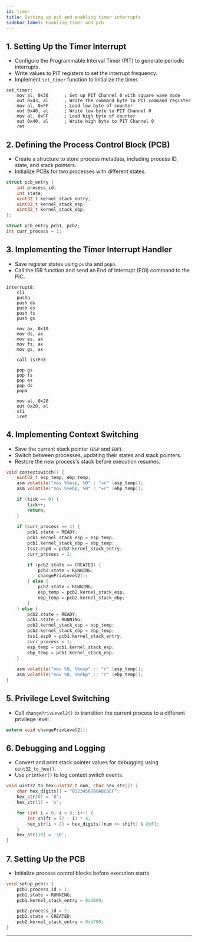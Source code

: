 ```yaml
---
id: timer
title: Setting up pcb and enabling timer interrupts
sidebar_label: Enabling timer and pcb
---
```


## 1. Setting Up the Timer Interrupt
- Configure the Programmable Interval Timer (PIT) to generate periodic interrupts.
- Write values to PIT registers to set the interrupt frequency.
- Implement `set_timer` function to initialize the timer.

```assembly
set_timer:
    mov al, 0x36      ; Set up PIT Channel 0 with square wave mode
    out 0x43, al      ; Write the command byte to PIT command register
    mov al, 0xFF      ; Load low byte of counter
    out 0x40, al      ; Write low byte to PIT Channel 0
    mov al, 0xFF      ; Load high byte of counter
    out 0x40, al      ; Write high byte to PIT Channel 0
    ret
```

## 2. Defining the Process Control Block (PCB)
- Create a structure to store process metadata, including process ID, state, and stack pointers.
- Initialize PCBs for two processes with different states.

```c
struct pcb_entry {
    int process_id;
    int state;
    uint32_t kernel_stack_entry;
    uint32_t kernel_stack_esp;
    uint32_t kernel_stack_ebp;
};

struct pcb_entry pcb1, pcb2;
int curr_process = 1;
```

## 3. Implementing the Timer Interrupt Handler
- Save register states using `pusha` and `popa`.
- Call the ISR function and send an End of Interrupt (EOI) command to the PIC.

```assembly
interrupt8:
    cli
    pusha
    push ds
    push es
    push fs
    push gs
    
    mov ax, 0x10
    mov ds, ax
    mov es, ax
    mov fs, ax
    mov gs, ax

    call isrFn8
    
    pop gs
    pop fs
    pop es
    pop ds
    popa
    
    mov al, 0x20
    out 0x20, al
    sti
    iret
```

## 4. Implementing Context Switching
- Save the current stack pointer (`ESP` and `EBP`).
- Switch between processes, updating their states and stack pointers.
- Restore the new process's stack before execution resumes.

```c
void contextswitch() {
    uint32_t esp_temp, ebp_temp;
    asm volatile("mov %%esp, %0" : "=r" (esp_temp));
    asm volatile("mov %%ebp, %0" : "=r" (ebp_temp));

    if (tick == 0) {
        tick++;
        return;
    }
    
    if (curr_process == 1) {
        pcb1.state = READY;
        pcb1.kernel_stack_esp = esp_temp;
        pcb1.kernel_stack_ebp = ebp_temp;
        tss1.esp0 = pcb2.kernel_stack_entry;
        curr_process = 2;

        if (pcb2.state == CREATED) {
            pcb2.state = RUNNING;
            changePrivLevel2();
        } else {
            pcb2.state = RUNNING;
            esp_temp = pcb2.kernel_stack_esp;
            ebp_temp = pcb2.kernel_stack_ebp;
        }
    } else {
        pcb2.state = READY;
        pcb1.state = RUNNING;
        pcb2.kernel_stack_esp = esp_temp;
        pcb2.kernel_stack_ebp = ebp_temp;
        tss1.esp0 = pcb1.kernel_stack_entry;
        curr_process = 1;
        esp_temp = pcb1.kernel_stack_esp;
        ebp_temp = pcb1.kernel_stack_ebp;
    }
    
    asm volatile("mov %0, %%esp" :: "r" (esp_temp));
    asm volatile("mov %0, %%ebp" :: "r" (ebp_temp));
}
```

## 5. Privilege Level Switching
- Call `changePrivLevel2()` to transition the current process to a different privilege level.

```c
extern void changePrivLevel2();
```

## 6. Debugging and Logging
- Convert and print stack pointer values for debugging using `uint32_to_hex()`.
- Use `printker()` to log context switch events.

```c
void uint32_to_hex(uint32_t num, char hex_str[]) {
    char hex_digits[] = "0123456789ABCDEF";
    hex_str[0] = '0';
    hex_str[1] = 'x';

    for (int i = 0; i < 8; i++) {
        int shift = (7 - i) * 4;
        hex_str[i + 2] = hex_digits[(num >> shift) & 0xF];
    }
    hex_str[10] = '\0';
}
```

## 7. Setting Up the PCB
- Initialize process control blocks before execution starts.

```c
void setup_pcb() {
    pcb1.process_id = 1;
    pcb1.state = RUNNING;
    pcb1.kernel_stack_entry = 0xd000;

    pcb2.process_id = 2;
    pcb2.state = CREATED;
    pcb2.kernel_stack_entry = 0xd700;
}
```

---


